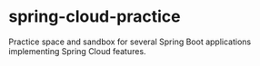 # spring-cloud-practice
Practice space and sandbox for several Spring Boot applications implementing Spring Cloud features.
